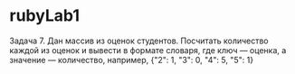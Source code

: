 # rubyLab1

Задача 7. Дан массив из оценок студентов. Посчитать количество каждой из оценок и вывести в формате словаря, где ключ — оценка, а значение — количество, например, {"2": 1, "3": 0, "4": 5, "5": 1}
